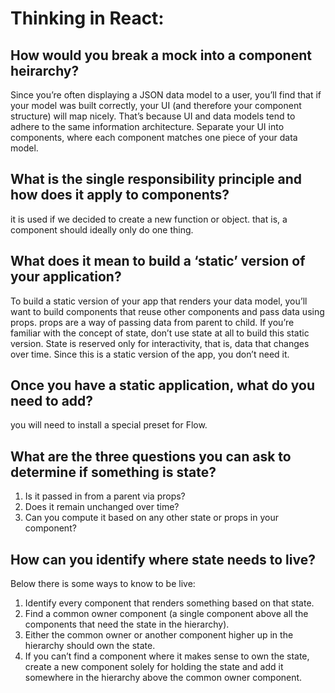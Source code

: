 # Thinking in React:
## How would you break a mock into a component heirarchy?
Since you’re often displaying a JSON data model to a user, you’ll find that if your model was built correctly, your UI (and therefore your component structure) will map nicely. That’s because UI and data models tend to adhere to the same information architecture. Separate your UI into components, where each component matches one piece of your data model.

## What is the single responsibility principle and how does it apply to components?
it is used if we decided to create a new function or object. that is, a component should ideally only do one thing.

## What does it mean to build a ‘static’ version of your application?
To build a static version of your app that renders your data model, you’ll want to build components that reuse other components and pass data using props. props are a way of passing data from parent to child. If you’re familiar with the concept of state, don’t use state at all to build this static version. State is reserved only for interactivity, that is, data that changes over time. Since this is a static version of the app, you don’t need it.

## Once you have a static application, what do you need to add?
you will need to install a special preset for Flow.

## What are the three questions you can ask to determine if something is state?
1. Is it passed in from a parent via props?
2. Does it remain unchanged over time?
3. Can you compute it based on any other state or props in your component? 

## How can you identify where state needs to live?
Below there is some ways to know to be live:
1. Identify every component that renders something based on that state.
2. Find a common owner component (a single component above all the components that need the state in the hierarchy).
3. Either the common owner or another component higher up in the hierarchy should own the state.
4. If you can’t find a component where it makes sense to own the state, create a new component solely for holding the state and add it somewhere in the hierarchy above the common owner component.
